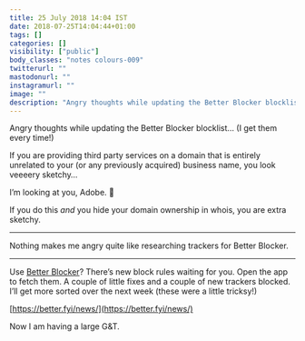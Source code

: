 ```yaml
---
title: 25 July 2018 14:04 IST
date: 2018-07-25T14:04:44+01:00
tags: []
categories: []
visibility: ["public"]
body_classes: "notes colours-009"
twitterurl: ""
mastodonurl: ""
instagramurl: ""
image: ""
description: "Angry thoughts while updating the Better Blocker blocklist"
---
```


Angry thoughts while updating the Better Blocker blocklist… (I get them every time!)<!--more-->

If you are providing third party services on a domain that is entirely unrelated to your (or any previously acquired) business name, you look veeeery sketchy…

I’m looking at you, Adobe. 👀

If you do this *and* you hide your domain ownership in whois, you are extra sketchy.

<hr />

Nothing makes me angry quite like researching trackers for Better Blocker.

<hr />

Use [Better Blocker](https://better.fyi)? There’s new block rules waiting for you. Open the app to fetch them. A couple of little fixes and a couple of new trackers blocked. I’ll get more sorted over the next week (these were a little tricksy!)

[https://better.fyi/news/](https://better.fyi/news/)

Now I am having a large G&T.